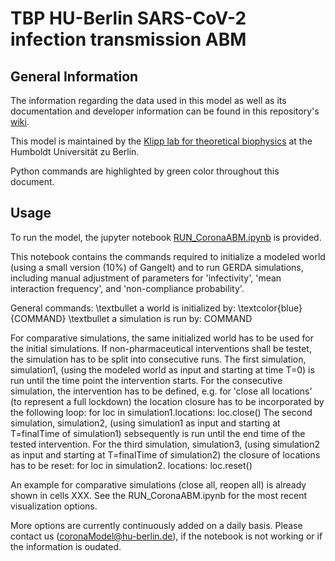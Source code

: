 # TBP HU-Berlin SARS-CoV-2 infection transmission ABM 

## General Information
The information regarding the data used in this model as well as its documentation and developer information can be found in this repository's [wiki](https://ford.biologie.hu-berlin.de/jwodke/corona_model/-/wikis/home).

This model is maintained by the [Klipp lab for theoretical biophysics](https://rumo.biologie.hu-berlin.de/tbp/index.php/en/) at the Humboldt Universität zu Berlin.

Python commands are highlighted by green color throughout this document.

## Usage
To run the model, the jupyter notebook [RUN_CoronaABM.ipynb](https://ford.biologie.hu-berlin.de/jwodke/corona_model/-/blob/development/RUN_CoronaABM.ipynb) is provided.

This notebook contains the commands required to initialize a modeled world (using a small version (10%) of Gangelt) and to run GERDA simulations, including manual adjustment of parameters for 'infectivity', 'mean interaction frequency', and 'non-compliance probability'.

General commands:
\textbullet a world is initialized by:
\textcolor{blue}{COMMAND}
\textbullet a simulation is run by:
COMMAND

For comparative simulations, the same initialized world has to be used for the initial simulations. If non-pharmaceutical interventions shall be testet, the simulation has to be split into consecutive runs. The first simulation, simulation1, (using the modeled world as input and starting at time T=0) is run until the time point the intervention starts. For the consecutive simulation, the intervention has to be defined, e.g. for 'close all locations' (to represent a full lockdown) the location closure has to be incorporated by the following loop:
for loc in simulation1.locations:
    loc.close()
The second simulation, simulation2, (using simulation1 as input and starting at T=finalTime of simulation1) sebsequently is run until the end time of the tested intervention. For the third simulation, simulation3, (using simulation2 as input and starting at T=finalTime of simulation2) the closure of locations has to be reset:
for loc in simulation2. locations:
    loc.reset()

An example for comparative simulations (close all, reopen all) is already shown in cells XXX.
See the RUN_CoronaABM.ipynb for the most recent visualization options.

More options are currently continuously added on a daily basis. Please contact us (coronaModel@hu-berlin.de), if the notebook is not working or if the information is oudated.
